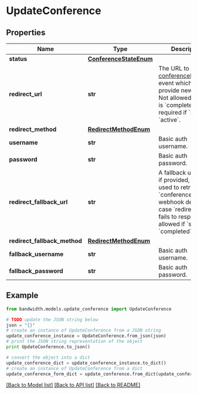 # UpdateConference


## Properties
Name | Type | Description | Notes
------------ | ------------- | ------------- | -------------
**status** | [**ConferenceStateEnum**](ConferenceStateEnum.md) |  | [optional] 
**redirect_url** | **str** | The URL to send the [conferenceRedirect](/docs/voice/webhooks/conferenceRedirect) event which will provide new BXML. Not allowed if &#x60;state&#x60; is &#x60;completed&#x60;, but required if &#x60;state&#x60; is &#x60;active&#x60;. | [optional] 
**redirect_method** | [**RedirectMethodEnum**](RedirectMethodEnum.md) |  | [optional] 
**username** | **str** | Basic auth username. | [optional] 
**password** | **str** | Basic auth password. | [optional] 
**redirect_fallback_url** | **str** | A fallback url which, if provided, will be used to retry the &#x60;conferenceRedirect&#x60; webhook delivery in case &#x60;redirectUrl&#x60; fails to respond.  Not allowed if &#x60;state&#x60; is &#x60;completed&#x60;. | [optional] 
**redirect_fallback_method** | [**RedirectMethodEnum**](RedirectMethodEnum.md) |  | [optional] 
**fallback_username** | **str** | Basic auth username. | [optional] 
**fallback_password** | **str** | Basic auth password. | [optional] 

## Example

```python
from bandwidth.models.update_conference import UpdateConference

# TODO update the JSON string below
json = "{}"
# create an instance of UpdateConference from a JSON string
update_conference_instance = UpdateConference.from_json(json)
# print the JSON string representation of the object
print UpdateConference.to_json()

# convert the object into a dict
update_conference_dict = update_conference_instance.to_dict()
# create an instance of UpdateConference from a dict
update_conference_form_dict = update_conference.from_dict(update_conference_dict)
```
[[Back to Model list]](../README.md#documentation-for-models) [[Back to API list]](../README.md#documentation-for-api-endpoints) [[Back to README]](../README.md)


